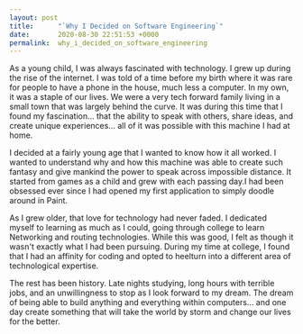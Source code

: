 ```yaml
---
layout: post
title:      "`Why I Decided on Software Engineering`"
date:       2020-08-30 22:51:53 +0000
permalink:  why_i_decided_on_software_engineering
---
```



As a young child, I was always fascinated with technology. I grew up during the rise of the internet. I was told of a time before my birth where it was rare for people to have a phone in the house, much less a computer. In my own, it was a staple of our lives. We were a very tech forward family living in a small town that was largely behind the curve. It was during this time that I found my fascination... that the ability to speak with others, share ideas, and create unique experiences... all of it was possible with this machine I had at home.

I decided at a fairly young age that I wanted to know how it all worked. I wanted to understand why and how this machine was able to create such fantasy and give mankind the power to speak across impossible distance. It started from games as a child and grew with each passing day.I had been obsessed ever since I had opened my first application to simply doodle around in Paint.

As I grew older, that love for technology had never faded. I dedicated myself to learning as much as I could, going through college to learn Networking and routing technologies. While this was good, I felt as though it wasn't exactly what I had been pursuing. During my time at college, I found that I had an affinity for coding and opted to heelturn into a different area of technological expertise. 

The rest has been history. Late nights studying, long hours with terrible jobs, and an unwillingness to stop as I look forward to my dream. The dream of being able to build anything and everything within computers... and one day create something that will take the world by storm and change our lives for the better.
